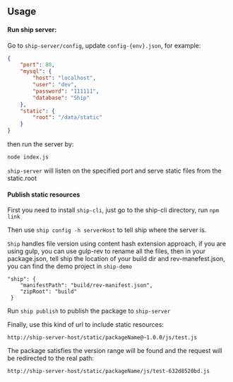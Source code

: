 ## Usage

#### Run ship server:
Go to  `ship-server/config`, update `config-{env}.json`, for example: 

```json
{
	"port": 80,
	"mysql": {
		"host": "localhost",
		"user": "dev",
		"password": "111111",
		"database": "Ship"
	},
	"static": {
		"root": "/data/static"
	}
}
```


then run the server by:

```bash
node index.js
```

`ship-server` will listen on the specified port and serve static files from the static.root


#### Publish static resources
First you need to install `ship-cli`, just go to the ship-cli directory, run `npm link`

Then use `ship config -h serverHost` to tell ship where the server is.

`Ship` handles file version using content hash extension approach, if you are using gulp, you can use gulp-rev to rename all the files, then in your package.json, tell ship the location of your build dir and rev-manefest.json, you can find the demo project in `ship-demo`

```
"ship": {
    "manifestPath": "build/rev-manifest.json",
    "zipRoot": "build"
 }
```


Run `ship publish` to publish the package to `ship-server`

Finally, use this kind of url to include static resources:

```
http://ship-server-host/static/packageName@~1.0.0/js/test.js
```

The package satisfies the version range will be found and the request will be redirected to the real path:

```
http://ship-server-host/static/packageName/js/test-632d8520bd.js

```

